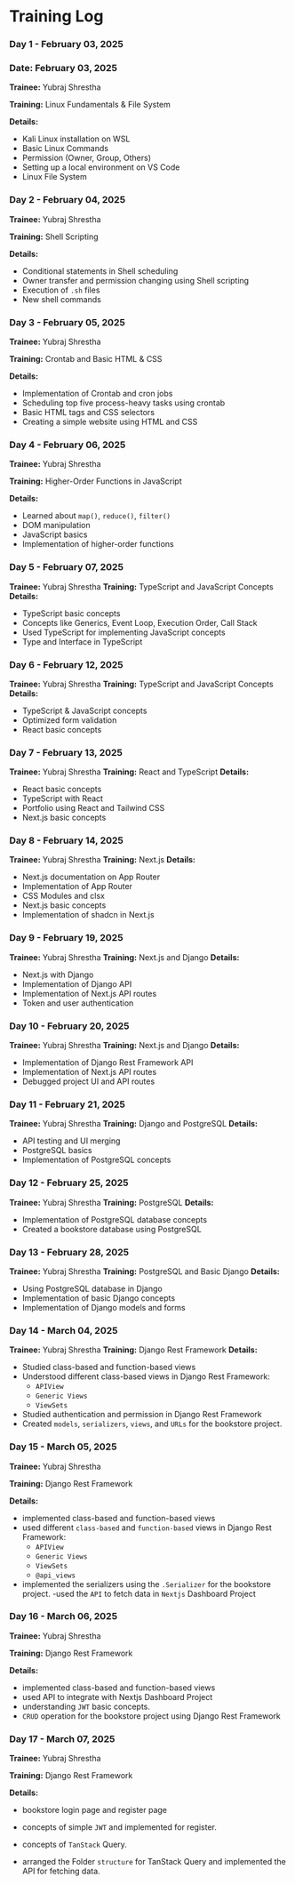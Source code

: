 # Training Log

### **Day 1 - February 03, 2025**

### **Date: February 03, 2025**

**Trainee:** Yubraj Shrestha

**Training:** Linux Fundamentals & File System

**Details:**

- Kali Linux installation on WSL
- Basic Linux Commands
- Permission (Owner, Group, Others)
- Setting up a local environment on VS Code
- Linux File System

### **Day 2 - February 04, 2025**

**Trainee:** Yubraj Shrestha

**Training:** Shell Scripting

**Details:**

- Conditional statements in Shell scheduling
- Owner transfer and permission changing using Shell scripting
- Execution of `.sh` files
- New shell commands

### **Day 3 - February 05, 2025**

**Trainee:** Yubraj Shrestha

**Training:** Crontab and Basic HTML & CSS

**Details:**

- Implementation of Crontab and cron jobs
- Scheduling top five process-heavy tasks using crontab
- Basic HTML tags and CSS selectors
- Creating a simple website using HTML and CSS

### **Day 4 - February 06, 2025**

**Trainee:** Yubraj Shrestha

**Training:** Higher-Order Functions in JavaScript

**Details:**

- Learned about `map()`, `reduce()`, `filter()`
- DOM manipulation
- JavaScript basics
- Implementation of higher-order functions

### **Day 5 - February 07, 2025**

**Trainee:** Yubraj Shrestha
**Training:** TypeScript and JavaScript Concepts
**Details:**

- TypeScript basic concepts
- Concepts like Generics, Event Loop, Execution Order, Call Stack
- Used TypeScript for implementing JavaScript concepts
- Type and Interface in TypeScript

### **Day 6 - February 12, 2025**

**Trainee:** Yubraj Shrestha
**Training:** TypeScript and JavaScript Concepts
**Details:**

- TypeScript & JavaScript concepts
- Optimized form validation
- React basic concepts

### **Day 7 - February 13, 2025**

**Trainee:** Yubraj Shrestha
**Training:** React and TypeScript
**Details:**

- React basic concepts
- TypeScript with React
- Portfolio using React and Tailwind CSS
- Next.js basic concepts

### **Day 8 - February 14, 2025**

**Trainee:** Yubraj Shrestha
**Training:** Next.js
**Details:**

- Next.js documentation on App Router
- Implementation of App Router
- CSS Modules and clsx
- Next.js basic concepts
- Implementation of shadcn in Next.js

### **Day 9 - February 19, 2025**

**Trainee:** Yubraj Shrestha
**Training:** Next.js and Django
**Details:**

- Next.js with Django
- Implementation of Django API
- Implementation of Next.js API routes
- Token and user authentication

### **Day 10 - February 20, 2025**

**Trainee:** Yubraj Shrestha
**Training:** Next.js and Django
**Details:**

- Implementation of Django Rest Framework API
- Implementation of Next.js API routes
- Debugged project UI and API routes

### **Day 11 - February 21, 2025**

**Trainee:** Yubraj Shrestha
**Training:** Django and PostgreSQL
**Details:**

- API testing and UI merging
- PostgreSQL basics
- Implementation of PostgreSQL concepts

### **Day 12 - February 25, 2025**

**Trainee:** Yubraj Shrestha
**Training:** PostgreSQL
**Details:**

- Implementation of PostgreSQL database concepts
- Created a bookstore database using PostgreSQL

### **Day 13 - February 28, 2025**

**Trainee:** Yubraj Shrestha
**Training:** PostgreSQL and Basic Django
**Details:**

- Using PostgreSQL database in Django
- Implementation of basic Django concepts
- Implementation of Django models and forms

### **Day 14 - March 04, 2025**

**Trainee:** Yubraj Shrestha
**Training:** Django Rest Framework
**Details:**

- Studied class-based and function-based views
- Understood different class-based views in Django Rest Framework:
  - `APIView`
  - `Generic Views`
  - `ViewSets`
- Studied authentication and permission in Django Rest Framework
- Created `models`, `serializers`, `views`, and `URLs` for the bookstore project.

### **Day 15 - March 05, 2025**

**Trainee:** Yubraj Shrestha

**Training:** Django Rest Framework

**Details:**

- implemented class-based and function-based views
- used different `class-based` and `function-based` views in Django Rest Framework:
  - `APIView`
  - `Generic Views`
  - `ViewSets`
  - `@api_views`
- implemented the serializers using the `.Serializer` for the bookstore project.
-used the `API` to fetch data in `Nextjs` Dashboard Project

### **Day 16 - March 06, 2025**

**Trainee:** Yubraj Shrestha

**Training:** Django Rest Framework

**Details:**

- implemented class-based and function-based views
- used API to integrate with Nextjs Dashboard Project
- understanding  `JWT`  basic concepts.
- `CRUD` operation for the bookstore project using Django Rest Framework

### **Day 17 - March 07, 2025**

**Trainee:** Yubraj Shrestha

**Training:** Django Rest Framework

**Details:**

- bookstore login page and register page

- concepts of simple `JWT` and implemented for register.

- concepts of `TanStack` Query.
- arranged the Folder `structure` for TanStack Query and implemented the API for fetching data.
